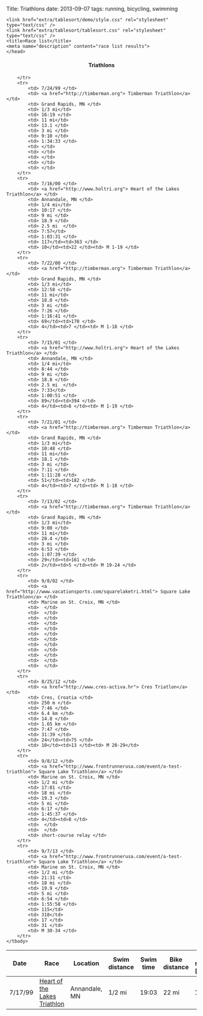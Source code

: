 Title: Triathlons
date: 2013-09-07
tags: running, bicycling, swimming

<html xmlns="http://www.w3.org/1999/xhtml" xml:lang="en" lang="en">
    <head>
    <script type="text/javascript" src="extra/tablesort/src/tablesort.js"></script>
    <script src='extra/tablesort/src/sorts/tablesort.number.js'></script>
    <script src='extra/tablesort/src/sorts/tablesort.date.js'></script>

    <link href="extra/tablesort/demo/style.css" rel="stylesheet" type="text/css" />
    <link href="extra/tablesort/tablesort.css" rel="stylesheet" type="text/css" />
    <title>Race list</title>
    <meta name="description" content="race list results">
    </head>
<body>


<h4 align=center> Triathlons </h4>
<table id="tritable" cellspacing=1 width=1200 class="sort">
    <thead>
        <tr>
            <th class="sortable-date"> Date&nbsp;&nbsp;</th>
            <th class="sortable-text"> Race </th>
            <th class="sortable-text"> Location  </th>
            <th class="sortable-numeric"> Swim distance </th>
            <th class="sortable-numeric"> Swim time </th>
            <th class="sortable-numeric"> Bike distance </th>
            <th class="sortable-numeric"> Bike speed [mph]  </th>
            <th class="sortable-numeric"> Run distance </th>
            <th class="sortable-numeric"> Run pace </th>
            <th class="sortable-numeric"> Total  </th>
            <th class="sortable-numeric" colspan=2> Overall placing  </th>
            <th class="sortable-numeric" colspan=3> Division placing </th>
        </tr>
    </thead>
    <tbody>
        <tr>
            <td> 7/17/99 </td>
            <td> <a href="http://www.holtri.org"> Heart of the Lakes Triathlon</a> </td>
            <td> Annandale, MN </td>
            <td> 1/2 mi </td>
            <td> 19:03 </td>
            <td> 22 mi </td>
            <td> 17.1 </td>
            <td> 5.3 mi </td>
            <td> 8:26 </td>
            <td> 2:21:02 </td>
            <td> </td>
            <td> </td>
            <td> </td>
            <td> </td>
            <td> long-course relay </td>

        </tr>
        <tr>
            <td> 7/24/99 </td>
            <td> <a href="http://timberman.org"> Timberman Triathlon</a> </td>
            <td> Grand Rapids, MN </td>
            <td> 1/3 mi</td>
            <td> 16:19 </td>
            <td> 11 mi</td>
            <td> 13.1 </td>
            <td> 3 mi </td>
            <td> 9:10 </td>
            <td> 1:34:33 </td>
            <td> </td>
            <td> </td>
            <td> </td>
            <td> </td>
            <td> </td>
        </tr>
        <tr>
            <td> 7/16/00 </td>
            <td> <a href="http://www.holtri.org"> Heart of the Lakes Triathlon</a> </td>
            <td> Annandale, MN </td>
            <td> 1/4 mi</td>
            <td> 10:17 </td>
            <td> 9 mi </td>
            <td> 18.9 </td>
            <td> 2.5 mi  </td>
            <td> 7:57</td>
            <td> 1:03:31 </td>
            <td> 117</td><td>363 </td>
            <td> 10</td><td>22 </td><td> M 1-19 </td>
        </tr>
        <tr>
            <td> 7/22/00 </td>
            <td> <a href="http://timberman.org"> Timberman Triathlon</a> </td>
            <td> Grand Rapids, MN </td>
            <td> 1/3 mi</td>
            <td> 12:58 </td>
            <td> 11 mi</td>
            <td> 18.0 </td>
            <td> 3 mi </td>
            <td> 7:26 </td>
            <td> 1:16:41 </td>
            <td> 69</td><td>170 </td>
            <td> 4</td><td>7 </td><td> M 1-18 </td>
        </tr>
        <tr>
            <td> 7/15/01 </td>
            <td> <a href="http://www.holtri.org"> Heart of the Lakes Triathlon</a> </td>
            <td> Annandale, MN </td>
            <td> 1/4 mi</td>
            <td> 8:44 </td>
            <td> 9 mi </td>
            <td> 18.8 </td>
            <td> 2.5 mi  </td>
            <td> 7:33</td>
            <td> 1:00:51 </td>
            <td> 89</td><td>394 </td>
            <td> 4</td><td>8 </td><td> M 1-19 </td>
        </tr>
        <tr>
            <td> 7/21/01 </td>
            <td> <a href="http://timberman.org"> Timberman Triathlon</a> </td>
            <td> Grand Rapids, MN </td>
            <td> 1/3 mi</td>
            <td> 10:48 </td>
            <td> 11 mi</td>
            <td> 18.1 </td>
            <td> 3 mi </td>
            <td> 7:11 </td>
            <td> 1:11:28 </td>
            <td> 51</td><td>182 </td>
            <td> 4</td><td>7 </td><td> M 1-18 </td>
        </tr>
        <tr>
            <td> 7/13/02 </td>
            <td> <a href="http://timberman.org"> Timberman Triathlon</a> </td>
            <td> Grand Rapids, MN </td>
            <td> 1/3 mi</td>
            <td> 9:00 </td>
            <td> 11 mi</td>
            <td> 20.4 </td>
            <td> 3 mi </td>
            <td> 6:53 </td>
            <td> 1:07:39 </td>
            <td> 29</td><td>161 </td>
            <td> 2</td><td>5 </td><td> M 19-24 </td>
        </tr>
        <tr>
            <td> 9/8/02 </td>
            <td> <a href="http://www.vacationsports.com/squarelaketri.html"> Square Lake Triathlon</a> </td>
            <td> Marine on St. Croix, MN </td>
            <td>  </td>
            <td>  </td>
            <td>  </td>
            <td>  </td>
            <td>  </td>
            <td>  </td>
            <td>  </td>
            <td>  </td>
            <td>  </td>
            <td>  </td>
            <td>  </td>
            <td>  </td>
        </tr>
        <tr>
            <td> 8/25/12 </td>
            <td> <a href="http://www.cres-activa.hr"> Cres Triatlon</a> </td>
            <td> Cres, Croatia </td>
            <td> 250 m </td>
            <td> 7:46 </td>
            <td> 6.4 km </td>
            <td> 14.8 </td>
            <td> 1.65 km </td>
            <td> 7:47 </td>
            <td> 31:39 </td>
            <td> 24</td><td>75 </td>
            <td> 10</td><td>13 </td><td> M 20-29</td>
        </tr>
        <tr>
            <td> 9/8/12 </td>
            <td> <a href="http://www.frontrunnerusa.com/event/a-test-triathlon"> Square Lake Triathlon</a> </td>
            <td> Marine on St. Croix, MN </td>
            <td> 1/2 mi </td>
            <td> 17:01 </td>
            <td> 18 mi </td>
            <td> 19.3 </td>
            <td> 5 mi </td>
            <td> 6:17 </td>
            <td> 1:45:37 </td>
            <td> 4</td><td>8 </td>
            <td>  </td>
            <td>  </td>
            <td> short-course relay </td>
        </tr>
        <tr>
            <td> 9/7/13 </td>
            <td> <a href="http://www.frontrunnerusa.com/event/a-test-triathlon"> Square Lake Triathlon</a> </td>
            <td> Marine on St. Croix, MN </td>
            <td> 1/2 mi </td>
            <td> 21:31 </td>
            <td> 18 mi </td>
            <td> 19.9 </td>
            <td> 5 mi </td>
            <td> 6:54 </td>
            <td> 1:55:58 </td>
            <td> 115</td>
            <td> 318</td>
            <td> 17 </td>
            <td> 31 </td>
            <td> M 30-34 </td>
        </tr>
    </tbody>
</table>

</body>
</html>
